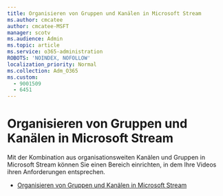 ```yaml
---
title: Organisieren von Gruppen und Kanälen in Microsoft Stream
ms.author: cmcatee
author: cmcatee-MSFT
manager: scotv
ms.audience: Admin
ms.topic: article
ms.service: o365-administration
ROBOTS: 'NOINDEX, NOFOLLOW'
localization_priority: Normal
ms.collection: Adm_O365
ms.custom:
  - 9001509
  - 6451
---
```


# <a name="organize-groups-and-channels-in-microsoft-stream"></a>Organisieren von Gruppen und Kanälen in Microsoft Stream

Mit der Kombination aus organisationsweiten Kanälen und Gruppen in Microsoft Stream können Sie einen Bereich einrichten, in dem Ihre Videos ihren Anforderungen entsprechen.  

- [Organisieren von Gruppen und Kanälen in Microsoft Stream](https://docs.microsoft.com/stream/groups-channels-organization)
